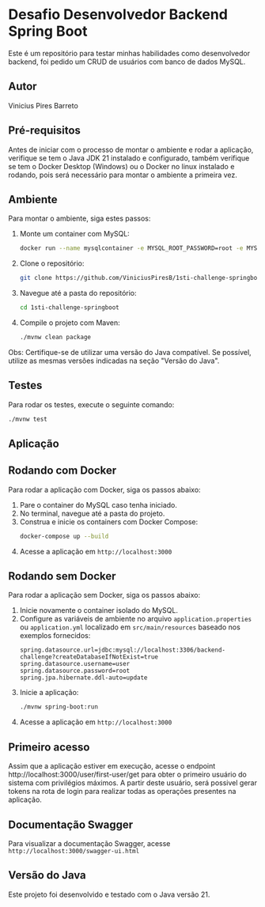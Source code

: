 # Desafio Desenvolvedor Backend Spring Boot

Este é um repositório para testar minhas habilidades como desenvolvedor backend, foi pedido um CRUD de usuários com banco de dados MySQL.

## Autor

Vinicius Pires Barreto

## Pré-requisitos

Antes de iniciar com o processo de montar o ambiente e rodar a aplicação, verifique se tem o Java JDK 21 instalado e configurado, também verifique se tem o Docker Desktop (Windows) ou o Docker no linux instalado e rodando, pois será necessário para montar o ambiente a primeira vez.

## Ambiente

Para montar o ambiente, siga estes passos:

1. Monte um container com MySQL:

   ```bash
   docker run --name mysqlcontainer -e MYSQL_ROOT_PASSWORD=root -e MYSQL_DATABASE=backend-challenge -e MYSQL_USER=user -e MYSQL_PASSWORD=root -p 3306:3306 -d mysql:latest
   ```

1. Clone o repositório:
   ```bash
   git clone https://github.com/ViniciusPiresB/1sti-challenge-springboot.git
   ```
1. Navegue até a pasta do repositório:
   ```bash
   cd 1sti-challenge-springboot
   ```
1. Compile o projeto com Maven:
   ```bash
   ./mvnw clean package
   ```

Obs: Certifique-se de utilizar uma versão do Java compatível. Se possível, utilize as mesmas versões indicadas na seção "Versão do Java".

## Testes

Para rodar os testes, execute o seguinte comando:

```bash
./mvnw test
```

## Aplicação

## Rodando com Docker

Para rodar a aplicação com Docker, siga os passos abaixo:

1. Pare o container do MySQL caso tenha iniciado.
2. No terminal, navegue até a pasta do projeto.
3. Construa e inicie os containers com Docker Compose:
   ```bash
   docker-compose up --build
   ```
4. Acesse a aplicação em `http://localhost:3000`

## Rodando sem Docker

Para rodar a aplicação sem Docker, siga os passos abaixo:

1. Inicie novamente o container isolado do MySQL.
2. Configure as variáveis de ambiente no arquivo `application.properties` ou `application.yml` localizado em `src/main/resources` baseado nos exemplos fornecidos:
   ```properties
   spring.datasource.url=jdbc:mysql://localhost:3306/backend-challenge?createDatabaseIfNotExist=true
   spring.datasource.username=user
   spring.datasource.password=root
   spring.jpa.hibernate.ddl-auto=update
   ```
3. Inicie a aplicação:
   ```bash
   ./mvnw spring-boot:run
   ```
4. Acesse a aplicação em `http://localhost:3000`

## Primeiro acesso

Assim que a aplicação estiver em execução, acesse o endpoint http://localhost:3000/user/first-user/get para obter o primeiro usuário do sistema com privilégios máximos.
A partir deste usuário, será possivel gerar tokens na rota de login para realizar todas as operações presentes na aplicação.

## Documentação Swagger

Para visualizar a documentação Swagger, acesse `http://localhost:3000/swagger-ui.html`

## Versão do Java

Este projeto foi desenvolvido e testado com o Java versão 21.
